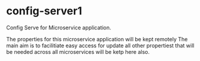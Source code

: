 # config-server1
Config Serve for Microservice application. 


The properties for this microservice application will be kept remotely
The main aim is to facilitiate easy access for update
all other propertiest that will be needed across all microservices will be ketp here also.
